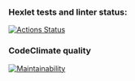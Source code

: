### Hexlet tests and linter status:
[![Actions Status](https://github.com/SergeyChalkov/python-project-lvl2/workflows/hexlet-check/badge.svg)](https://github.com/SergeyChalkov/python-project-lvl2/actions)

### CodeClimate quality
[![Maintainability](https://api.codeclimate.com/v1/badges/87a522617fb8c519ebfb/maintainability)](https://codeclimate.com/github/SergeyChalkov/python-project-lvl2/maintainability)
